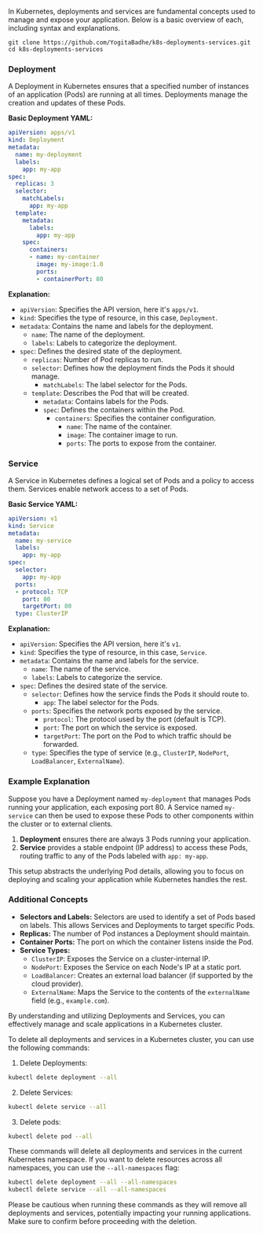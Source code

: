 In Kubernetes, deployments and services are fundamental concepts used to manage and expose your application. Below is a basic overview of each, including syntax and explanations.

```
git clone https://github.com/YogitaBadhe/k8s-deployments-services.git
cd k8s-deployments-services
```

### Deployment

A Deployment in Kubernetes ensures that a specified number of instances of an application (Pods) are running at all times. Deployments manage the creation and updates of these Pods.

**Basic Deployment YAML:**

```yaml
apiVersion: apps/v1
kind: Deployment
metadata:
  name: my-deployment
  labels:
    app: my-app
spec:
  replicas: 3
  selector:
    matchLabels:
      app: my-app
  template:
    metadata:
      labels:
        app: my-app
    spec:
      containers:
      - name: my-container
        image: my-image:1.0
        ports:
        - containerPort: 80
```

**Explanation:**
- `apiVersion`: Specifies the API version, here it's `apps/v1`.
- `kind`: Specifies the type of resource, in this case, `Deployment`.
- `metadata`: Contains the name and labels for the deployment.
  - `name`: The name of the deployment.
  - `labels`: Labels to categorize the deployment.
- `spec`: Defines the desired state of the deployment.
  - `replicas`: Number of Pod replicas to run.
  - `selector`: Defines how the deployment finds the Pods it should manage.
    - `matchLabels`: The label selector for the Pods.
  - `template`: Describes the Pod that will be created.
    - `metadata`: Contains labels for the Pods.
    - `spec`: Defines the containers within the Pod.
      - `containers`: Specifies the container configuration.
        - `name`: The name of the container.
        - `image`: The container image to run.
        - `ports`: The ports to expose from the container.

### Service

A Service in Kubernetes defines a logical set of Pods and a policy to access them. Services enable network access to a set of Pods.

**Basic Service YAML:**

```yaml
apiVersion: v1
kind: Service
metadata:
  name: my-service
  labels:
    app: my-app
spec:
  selector:
    app: my-app
  ports:
  - protocol: TCP
    port: 80
    targetPort: 80
  type: ClusterIP
```

**Explanation:**
- `apiVersion`: Specifies the API version, here it's `v1`.
- `kind`: Specifies the type of resource, in this case, `Service`.
- `metadata`: Contains the name and labels for the service.
  - `name`: The name of the service.
  - `labels`: Labels to categorize the service.
- `spec`: Defines the desired state of the service.
  - `selector`: Defines how the service finds the Pods it should route to.
    - `app`: The label selector for the Pods.
  - `ports`: Specifies the network ports exposed by the service.
    - `protocol`: The protocol used by the port (default is TCP).
    - `port`: The port on which the service is exposed.
    - `targetPort`: The port on the Pod to which traffic should be forwarded.
  - `type`: Specifies the type of service (e.g., `ClusterIP`, `NodePort`, `LoadBalancer`, `ExternalName`).

### Example Explanation

Suppose you have a Deployment named `my-deployment` that manages Pods running your application, each exposing port 80. A Service named `my-service` can then be used to expose these Pods to other components within the cluster or to external clients.

1. **Deployment** ensures there are always 3 Pods running your application.
2. **Service** provides a stable endpoint (IP address) to access these Pods, routing traffic to any of the Pods labeled with `app: my-app`.

This setup abstracts the underlying Pod details, allowing you to focus on deploying and scaling your application while Kubernetes handles the rest.

### Additional Concepts

- **Selectors and Labels:** Selectors are used to identify a set of Pods based on labels. This allows Services and Deployments to target specific Pods.
- **Replicas:** The number of Pod instances a Deployment should maintain.
- **Container Ports:** The port on which the container listens inside the Pod.
- **Service Types:** 
  - `ClusterIP`: Exposes the Service on a cluster-internal IP.
  - `NodePort`: Exposes the Service on each Node's IP at a static port.
  - `LoadBalancer`: Creates an external load balancer (if supported by the cloud provider).
  - `ExternalName`: Maps the Service to the contents of the `externalName` field (e.g., `example.com`).

By understanding and utilizing Deployments and Services, you can effectively manage and scale applications in a Kubernetes cluster.

To delete all deployments and services in a Kubernetes cluster, you can use the following commands:

1. Delete Deployments:
```bash
kubectl delete deployment --all
```

2. Delete Services:
```bash
kubectl delete service --all
```

3. Delete pods:
```bash
kubectl delete pod --all
```

These commands will delete all deployments and services in the current Kubernetes namespace. If you want to delete resources across all namespaces, you can use the `--all-namespaces` flag:

```bash
kubectl delete deployment --all --all-namespaces
kubectl delete service --all --all-namespaces
```

Please be cautious when running these commands as they will remove all deployments and services, potentially impacting your running applications. Make sure to confirm before proceeding with the deletion.
